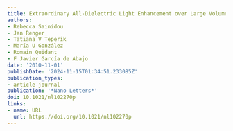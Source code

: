 ```yaml
---
title: Extraordinary All-Dielectric Light Enhancement over Large Volumes
authors:
- Rebecca Sainidou
- Jan Renger
- Tatiana V Teperik
- María U González
- Romain Quidant
- F Javier García de Abajo
date: '2010-11-01'
publishDate: '2024-11-15T01:34:51.233085Z'
publication_types:
- article-journal
publication: '*Nano Letters*'
doi: 10.1021/nl102270p
links:
- name: URL
  url: https://doi.org/10.1021/nl102270p
---
```

